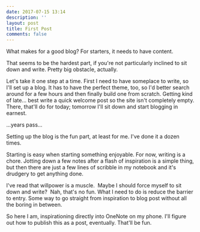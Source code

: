 ```yaml
---
date: 2017-07-15 13:14
description: ''
layout: post
title: First Post
comments: false
---
```



What makes for a good blog?  For starters,  it needs to have content.

That seems to be the hardest part, if you're not particularly inclined to sit down and write.  Pretty big obstacle, actually.

Let's take it one step at a time. First I need to have someplace to write, so I'll set up a blog. It has to have the perfect theme, too, so I'd better search around for a few hours and then finally build one from scratch.  Getting kind of late...  best write a quick welcome post so the site isn't completely empty. There, that'll do for today; tomorrow I'll sit down and start blogging in earnest.

...years pass...

Setting up the blog is the fun part, at least for me.  I've done it a dozen times.

Starting is easy when starting something enjoyable.  For now, writing is a chore.  Jotting down a few notes after a flash of inspiration is a simple thing, but then there are just a few lines of scribble in my notebook and it's drudgery to get anything done.

I've read that willpower is a muscle.  Maybe I should force myself to sit down and write?  Nah, that's no fun.  What I need to do is reduce the barrier to entry.  Some way to go straight from inspiration to blog post without all the boring in between.

So here I am, inspirationing directly into OneNote on my phone.  I'll figure out how to publish this as a post, eventually.  That'll be fun.